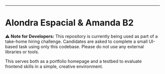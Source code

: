 
---

# Alondra Espacial & Amanda B2

⚠  **Note for Developers:**
This repository is currently being used as part of a take-home hiring challenge. Candidates are asked to complete a small UI-based task using only this codebase. Please do not use any external libraries or tools.

This serves both as a portfolio homepage and a testbed to evaluate frontend skills in a simple, creative environment.
